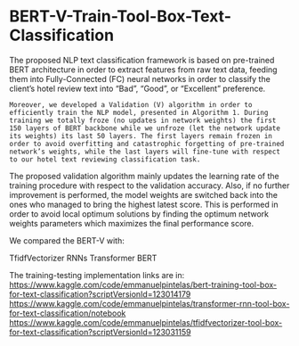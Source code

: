 # BERT-V-Train-Tool-Box-Text-Classification

The proposed NLP text classification framework is based on pre-trained BERT architecture in order to extract features from raw text data, feeding them into Fully-Connected (FC) neural networks in order to classify the client’s hotel review text into “Bad”, “Good”, or “Excellent” preference. 

	Moreover, we developed a Validation (V) algorithm in order to efficiently train the NLP model, presented in Algorithm 1. During training we totally froze (no updates in network weights) the first 150 layers of BERT backbone while we unfroze (let the network update its weights) its last 50 layers. The first layers remain frozen in order to avoid overfitting and catastrophic forgetting of pre-trained network’s weights, while the last layers will fine-tune with respect to our hotel text reviewing classification task. 
  
  The proposed validation algorithm mainly updates the learning rate of the training procedure with respect to the validation accuracy. Also, if no further improvement is performed, the model weights are switched back into the ones who managed to bring the highest latest score. This is performed in order to avoid local optimum solutions by finding the optimum network weights parameters which maximizes the final performance score.
  
We compared the BERT-V with:

  TfidfVectorizer
  RNNs
  Transformer
  BERT
  
  The training-testing implementation links are in:
  https://www.kaggle.com/code/emmanuelpintelas/bert-training-tool-box-for-text-classification?scriptVersionId=123014179
  https://www.kaggle.com/code/emmanuelpintelas/transformer-rnn-tool-box-for-text-classification/notebook
  https://www.kaggle.com/code/emmanuelpintelas/tfidfvectorizer-tool-box-for-text-classification?scriptVersionId=123031159
  

